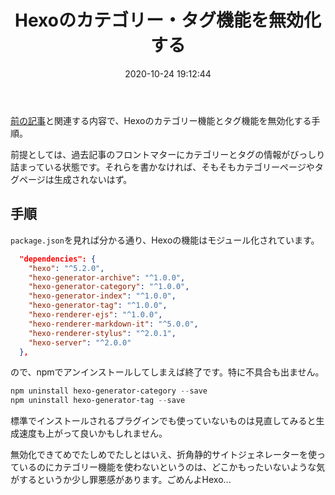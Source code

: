 ﻿---
title: Hexoのカテゴリー・タグ機能を無効化する
date: 2020-10-24 19:12:44
post_id: utcz75
---

[前の記事](/post/9jk7r5/)と関連する内容で、Hexoのカテゴリー機能とタグ機能を無効化する手順。

前提としては、過去記事のフロントマターにカテゴリーとタグの情報がびっしり詰まっている状態です。それらを書かなければ、そもそもカテゴリーページやタグページは生成されないはず。


## 手順

`package.json`を見れば分かる通り、Hexoの機能はモジュール化されています。

```json
  "dependencies": {
    "hexo": "^5.2.0",
    "hexo-generator-archive": "^1.0.0",
    "hexo-generator-category": "^1.0.0",
    "hexo-generator-index": "^1.0.0",
    "hexo-generator-tag": "^1.0.0",
    "hexo-renderer-ejs": "^1.0.0",
    "hexo-renderer-markdown-it": "^5.0.0",
    "hexo-renderer-stylus": "^2.0.1",
    "hexo-server": "^2.0.0"
  },
```

ので、npmでアンインストールしてしまえば終了です。特に不具合も出ません。

```powershell
npm uninstall hexo-generator-category --save
npm uninstall hexo-generator-tag --save
```

標準でインストールされるプラグインでも使っていないものは見直してみると生成速度も上がって良いかもしれません。

無効化できてめでたしめでたしとはいえ、折角静的サイトジェネレーターを使っているのにカテゴリー機能を使わないというのは、どこかもったいないような気がするというか少し罪悪感があります。ごめんよHexo...
